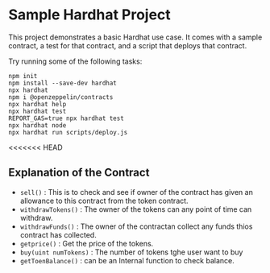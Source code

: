 # Sample Hardhat Project

This project demonstrates a basic Hardhat use case. It comes with a sample contract, a test for that contract, and a script that deploys that contract.

Try running some of the following tasks:

```shell
npm init
npm install --save-dev hardhat
npx hardhat
npm i @openzeppelin/contracts
npx hardhat help
npx hardhat test
REPORT_GAS=true npx hardhat test
npx hardhat node
npx hardhat run scripts/deploy.js
```

<<<<<<< HEAD
## Explanation of the Contract
- `sell()` : This is to check and see if owner of the contract has given an allowance to this contract from the token contract.
- `withdrawTokens()` : The owner of the tokens can any point of time can withdraw.
- `withdrawFunds()` : The owner of the contractan collect any funds thios contract has collected.
- `getprice()` : Get the price of the tokens.
- `buy(uint numTokens)` : The number of tokens tghe user want to buy
- `getToenBalance()` :  can be an Internal function to check balance.

